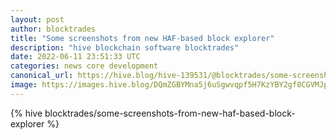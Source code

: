 ```yaml
---
layout: post
author: blocktrades
title: "Some screenshots from new HAF-based block explorer"
description: "hive blockchain software blocktrades"
date: 2022-06-11 23:51:33 UTC
categories: news core development
canonical_url: https://hive.blog/hive-139531/@blocktrades/some-screenshots-from-new-haf-based-block-explorer
image: https://images.hive.blog/DQmZGBYMna5j6uSgwvqpf5H7KzYBY2gf8CGVMJpExNJrEAG/image.png
---
```

{% hive blocktrades/some-screenshots-from-new-haf-based-block-explorer %}
